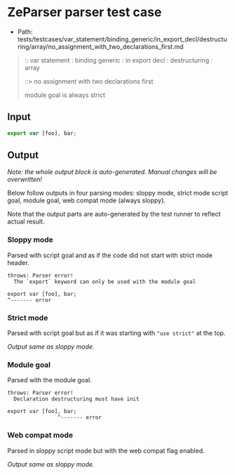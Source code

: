 # ZeParser parser test case

- Path: tests/testcases/var_statement/binding_generic/in_export_decl/destructuring/array/no_assignment_with_two_declarations_first.md

> :: var statement : binding generic : in export decl : destructuring : array
>
> ::> no assignment with two declarations first
>
> module goal is always strict

## Input


`````js
export var [foo], bar;
`````

## Output

_Note: the whole output block is auto-generated. Manual changes will be overwritten!_

Below follow outputs in four parsing modes: sloppy mode, strict mode script goal, module goal, web compat mode (always sloppy).

Note that the output parts are auto-generated by the test runner to reflect actual result.

### Sloppy mode

Parsed with script goal and as if the code did not start with strict mode header.

`````
throws: Parser error!
  The `export` keyword can only be used with the module goal

export var [foo], bar;
^------- error
`````

### Strict mode

Parsed with script goal but as if it was starting with `"use strict"` at the top.

_Output same as sloppy mode._

### Module goal

Parsed with the module goal.

`````
throws: Parser error!
  Declaration destructuring must have init

export var [foo], bar;
                ^------- error
`````


### Web compat mode

Parsed in sloppy script mode but with the web compat flag enabled.

_Output same as sloppy mode._
